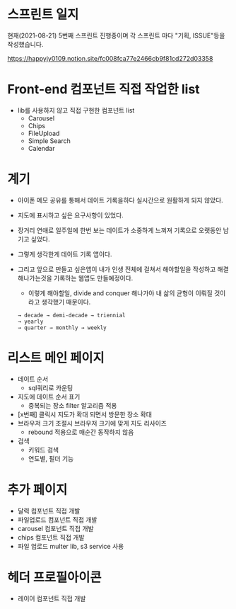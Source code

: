 # 스프린트 일지

현재(2021-08-21) 5번째 스프린트 진행중이며
각 스프린트 마다 "기획, ISSUE"등을 작성했습니다.

<https://happyjy0109.notion.site/fc008fca77e2466cb9f81cd272d03358>

# Front-end 컴포넌트 직접 작업한 list

* lib를 사용하지 않고 직접 구현한 컴포넌트 list
    * Carousel
    * Chips
    * FileUpload
    * Simple Search
    * Calendar

# 계기

* 아이폰 메모 공유를 통해서 데이트 기록을하다 실시간으로 원활하게 되지 않았다.
* 지도에 표시하고 싶은 요구사항이 있었다.
* 장거리 연애로 일주일에 한번 보는 데이트가 소중하게 느껴져 기록으로 오랫동안 남기고 싶었다.
* 그렇게 생각한게 데이트 기록 앱이다.
* 그리고 앞으로 만들고 싶은앱이 내가 인생 전체에 걸쳐서 해야할일을 작성하고 해결 해나가는것을 기록하는 웹앱도 만들예정이다.
    * 이렇게 해야할일, divide and conquer 해나가야 내 삶의 균형이 이뤄질 것이라고 생각했기 때문이다.

    ```
    → decade → demi-decade → triennial
    → yearly
    → quarter → monthly → weekly
    ```

# 리스트 메인 페이지

* 데이트 순서
    * sql쿼리로 카운팅
* 지도에 데이트 순서 표기
    * 중복되는 장소 filter 알고리즘 적용
* [x번째] 클릭시 지도가 확대 되면서 방문한 장소 확대
* 브라우저 크기 조절시 브라우저 크기에 맞게 지도 리사이즈
    * rebound 적용으로 매순간 동작하지 않음
* 검색
    * 키워드 검색
    * 연도별, 필더 기능

# 추가 페이지

* 달력 컴포넌트 직접 개발
* 파일업로드 컴포넌트 직접 개발
* carousel 컴포넌트 직접 개발
* chips 컴포넌트 직접 개발
* 파일 업로드 multer lib, s3 service 사용

# 헤더 프로필아이콘

* 레이어 컴포넌트 직접 개발
